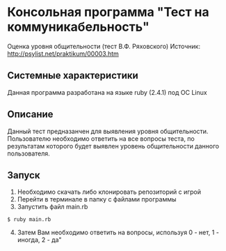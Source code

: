 # Консольная программа "Тест на коммуникабельность"
Оценка уровня общительности (тест В.Ф. Ряховского)
Источник: http://psylist.net/praktikum/00003.htm

## Системные характеристики
Данная программа разработана на языке ruby (2.4.1) под ОС Linux

## Описание
Данный тест предназанчен для выявления уровня общительности.
Пользователю необходимо ответить на все вопросы теста, по результатам которого
будет выявлен уровень общительности данного пользователя.

## Запуск
1. Необходимо скачать либо клонировать репозиторий с игрой
2. Перейти в терминале в папку с файлами программы
3. Запустить файл main.rb
```
$ ruby main.rb
```
4. Затем Вам необходимо ответить на вопросы, используя 0 - нет, 1 - иногда, 2 - да"
